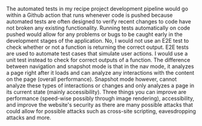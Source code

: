 The automated tests in my recipe project development pipeline would go within a Github action that runs whenever code is pushed because automated tests are often designed to verify recent changes to code have not broken any existing functionality. Running tests automatically on code pushed would allow for any problems or bugs to be caught early in the development stages of the application.
No, I would not use an E2E test to check whether or not a function is returning the correct output. E2E tests are used to automate test cases that simulate user actions. I would use a unit test instead to check for correct outputs of a function. 
The difference between navigation and snapshot mode is that in the nav mode, it analyzes a page right after it loads and can analyze any interactions with the content on the page (overall performance). Snapshot mode however, cannot analyze these types of interactions or changes and only analyzes a page in its current state (mainly accessibility).
Three things you can improve are performance (speed-wise possibly through image rendering), accessibility, and improve the website's security as there are many possible attacks that could allow for possible attacks such as cross-site scripting, eavesdropping attacks and more.


